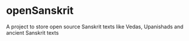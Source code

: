 # openSanskrit
A project to store open source Sanskrit texts like Vedas, Upanishads and ancient Sanskrit texts
